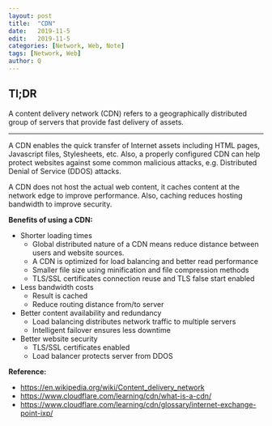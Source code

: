 ```yaml
---
layout: post
title:  "CDN"
date:   2019-11-5
edit:   2019-11-5
categories: [Network, Web, Note]
tags: [Network, Web]
author: Q
---
```


## Tl;DR

A content delivery network (CDN) refers to a geographically distributed group of servers that provide fast delivery of assets.

---

A CDN enables the quick transfer of Internet assets including HTML pages, Javascript files, Stylesheets, etc. Also, a properly configured CDN can help protect websites against some common malicious attacks, e.g. Distributed Denial of Service (DDOS) attacks.

A CDN does not host the actual web content, it caches content at the network edge to improve performance. Also, caching reduces hosting bandwidth to improve security.

**Benefits of using a CDN:**

- Shorter loading times
  - Global distributed nature of a CDN means reduce distance between users and website sources.
  - A CDN is optimized for load balancing and better read performance
  - Smaller file size using minification and file compression methods
  - TLS/SSL certificates connection reuse and TLS false start enabled
- Less bandwidth costs
  - Result is cached
  - Reduce routing distance from/to server
- Better content availability and redundancy
  - Load balancing distributes network traffic to multiple servers
  - Intelligent failover ensures less downtime
- Better website security
  - TLS/SSL certificates enabled
  - Load balancer protects server from DDOS

**Reference:**

- <https://en.wikipedia.org/wiki/Content_delivery_network>
- <https://www.cloudflare.com/learning/cdn/what-is-a-cdn/>
- <https://www.cloudflare.com/learning/cdn/glossary/internet-exchange-point-ixp/>